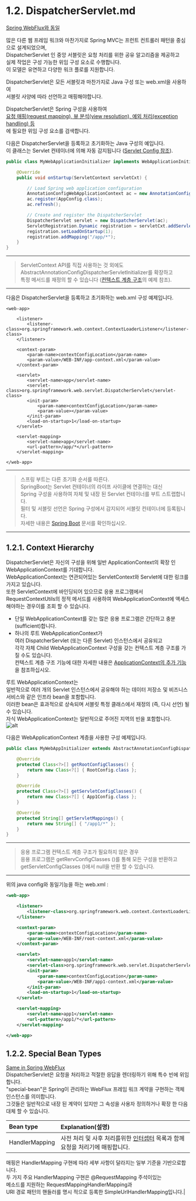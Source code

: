 
# 1.2. DispatcherServlet.md
[Spring WebFlux와 동일](https://docs.spring.io/spring/docs/5.0.4.BUILD-SNAPSHOT/spring-framework-reference/web-reactive.html#webflux-dispatcher-handler)

많은 다른 웹 프레임 워크와 마찬가지로 Spring MVC는 프런트 컨트롤러 패턴을 중심으로 설계되었으며,  
DispatcherServlet 인 중앙 서블릿은 요청 처리를 위한 공유 알고리즘을 제공하고  
실제 작업은 구성 가능한 위임 구성 요소로 수행합니다.  
이 모델은 유연하고 다양한 워크 플로를 지원합니다.  


DispatcherServlet은 모든 서블릿과 마찬가지로 Java 구성 또는 web.xml을 사용하여  
서블릿 사양에 따라 선언하고 매핑해야합니다.  

DispatcherServlet은 Spring 구성을 사용하여  
[요청 매핑(request mapping), 뷰 분석(view resolution), 예외 처리(exception handling) 등](https://docs.spring.io/spring/docs/5.0.4.BUILD-SNAPSHOT/spring-framework-reference/web.html#mvc-servlet-special-bean-types)  
에 필요한 위임 구성 요소를 검색합니다.   


다음은 DispatcherServlet을 등록하고 초기화하는 Java 구성의 예입니다.  
이 클래스는 Servlet 컨테이너에 의해 자동 감지됩니다 ([Servlet Config 참조](https://docs.spring.io/spring/docs/5.0.4.BUILD-SNAPSHOT/spring-framework-reference/web.html#mvc-container-config)).  

~~~java
public class MyWebApplicationInitializer implements WebApplicationInitializer {

    @Override
    public void onStartup(ServletContext servletCxt) {

        // Load Spring web application configuration
        AnnotationConfigWebApplicationContext ac = new AnnotationConfigWebApplicationContext();
        ac.register(AppConfig.class);
        ac.refresh();

        // Create and register the DispatcherServlet
        DispatcherServlet servlet = new DispatcherServlet(ac);
        ServletRegistration.Dynamic registration = servletCxt.addServlet("app", servlet);
        registration.setLoadOnStartup(1);
        registration.addMapping("/app/*");
    }
}
~~~
---
> ServletContext API를 직접 사용하는 것 외에도  
> AbstractAnnotationConfigDispatcherServletInitializer를 확장하고  
> 특정 메서드를 재정의 할 수 있습니다 ([컨텍스트 계층 구조](https://docs.spring.io/spring/docs/5.0.4.BUILD-SNAPSHOT/spring-framework-reference/web.html#mvc-servlet-context-hierarchy)의 예제 참조).  
---

다음은 DispatcherServlet을 등록하고 초기화하는 web.xml 구성 예제입니다.  
~~~
<web-app>

    <listener>
        <listener-class>org.springframework.web.context.ContextLoaderListener</listener-class>
    </listener>

    <context-param>
        <param-name>contextConfigLocation</param-name>
        <param-value>/WEB-INF/app-context.xml</param-value>
    </context-param>

    <servlet>
        <servlet-name>app</servlet-name>
        <servlet-class>org.springframework.web.servlet.DispatcherServlet</servlet-class>
        <init-param>
            <param-name>contextConfigLocation</param-name>
            <param-value></param-value>
        </init-param>
        <load-on-startup>1</load-on-startup>
    </servlet>

    <servlet-mapping>
        <servlet-name>app</servlet-name>
        <url-pattern>/app/*</url-pattern>
    </servlet-mapping>

</web-app>
~~~

---
> 스프링 부트는 다른 초기화 순서를 따른다.  
> SpringBoot는 Servlet 컨테이너의 라이프 사이클에 연결하는 대신  
> Spring 구성을 사용하여 자체 및 내장 된 Servlet 컨테이너를 부트 스트랩합니다.  
> 필터 및 서블릿 선언은 Spring 구성에서 감지되어 서블릿 컨테이너에 등록됩니다.  
> 자세한 내용은 [Spring Boot](https://docs.spring.io/spring-boot/docs/current/reference/htmlsingle/#boot-features-embedded-container) 문서를 확인하십시오.  
---

## 1.2.1. Context Hierarchy
DispatcherServlet은 자신의 구성을 위해 일반 ApplicationContext의 확장 인 WebApplicationContext를 기대합니다.  
WebApplicationContext는 연관되어있는 ServletContext와 Servlet에 대한 링크를 가지고 있습니다.  
또한 ServletContext에 바인딩되어 있으므로 응용 프로그램에서  
RequestContextUtils의 정적 메서드를 사용하여 WebApplicationContext에 액세스해야하는 경우이를 조회 할 수 있습니다.  

* 단일 WebApplicationContext를 갖는 많은 응용 프로그램은 간단하고 충분(sufficient)합니다.  
* 하나의 루트 WebApplicationContext가  
여러 DispatcherServlet (또는 다른 Servlet) 인스턴스에서 공유되고  
각각 자체 Child WebApplicationContext 구성을 갖는 컨텍스트 계층 구조를 가질 수도 있습니다.  
컨텍스트 계층 구조 기능에 대한 자세한 내용은 [ApplicationContext의 추가 기능](https://docs.spring.io/spring/docs/5.0.4.BUILD-SNAPSHOT/spring-framework-reference/core.html#context-introduction)을 참조하십시오.  

루트 WebApplicationContext는  
일반적으로 여러 개의 Servlet 인스턴스에서 공유해야 하는 데이터 저장소 및 비즈니스 서비스와 같은 인프라 bean을 포함합니다.  
이러한 bean은 효과적으로 상속되며 서블릿 특정 클래스에서 재정의 (즉, 다시 선언) 될 수 있습니다.  
자식 WebApplicationContext는 일반적으로 주어진 지역의 빈을 포함합니다.  
![alt](https://github.com/ixtears23/docs/blob/master/mvc-context-hierarchy.png)

다음은 WebApplicationContext 계층을 사용한 구성 예제입니다.
~~~java
public class MyWebAppInitializer extends AbstractAnnotationConfigDispatcherServletInitializer {

    @Override
    protected Class<?>[] getRootConfigClasses() {
        return new Class<?[] { RootConfig.class };
    }

    @Override
    protected Class<?>[] getServletConfigClasses() {
        return new Class<?[] { App1Config.class };
    }

    @Override
    protected String[] getServletMappings() {
        return new String[] { "/app1/*" };
    }
}
~~~
---
> 응용 프로그램 컨텍스트 계층 구조가 필요하지 않은 경우  
> 응용 프로그램은 getRervConfigClasses ()를 통해 모든 구성을 반환하고  
> getServletConfigClasses ()에서 null을 반환 할 수 있습니다.  
---

위의 java config와 동일기능을 하는 web.xml :  
~~~xml
<web-app>

    <listener>
        <listener-class>org.springframework.web.context.ContextLoaderListener</listener-class>
    </listener>

    <context-param>
        <param-name>contextConfigLocation</param-name>
        <param-value>/WEB-INF/root-context.xml</param-value>
    </context-param>

    <servlet>
        <servlet-name>app1</servlet-name>
        <servlet-class>org.springframework.web.servlet.DispatcherServlet</servlet-class>
        <init-param>
            <param-name>contextConfigLocation</param-name>
            <param-value>/WEB-INF/app1-context.xml</param-value>
        </init-param>
        <load-on-startup>1</load-on-startup>
    </servlet>

    <servlet-mapping>
        <servlet-name>app1</servlet-name>
        <url-pattern>/app1/*</url-pattern>
    </servlet-mapping>

</web-app>
~~~

## 1.2.2. Special Bean Types
[Same in Spring WebFlux](https://docs.spring.io/spring/docs/5.0.4.BUILD-SNAPSHOT/spring-framework-reference/web-reactive.html#webflux-special-bean-types)  
DispatcherServlet은 요청을 처리하고 적절한 응답을 렌더링하기 위해 특수 빈에 위임합니다.  
"special-bean"은 Spring이 관리하는 WebFlux 프레임 워크 계약을 구현하는 객체 인스턴스를 의미합니다.  
그것들은 일반적으로 내장 된 계약이 있지만 그 속성을 사용자 정의하거나 확장 한 다음 대체 할 수 있습니다.  

|Bean type|Explanation(설명)|
|:----|:----|
|HandlerMapping|사전 처리 및 사후 처리를위한 [인터셉터](https://docs.spring.io/spring/docs/5.0.4.BUILD-SNAPSHOT/spring-framework-reference/web.html#mvc-handlermapping-interceptor) 목록과 함께 요청을 처리기에 매핑합니다.  
매핑은 HandlerMapping 구현에 따라 세부 사항이 달라지는 일부 기준을 기반으로합니다.  
두 가지 주요 HandlerMapping 구현은 @RequestMapping 주석이있는  
메소드를 지원하는 RequestMappingHandlerMapping과  
URI 경로 패턴의 핸들러를 명시 적으로 등록한 SimpleUrlHandlerMapping입니다.|


